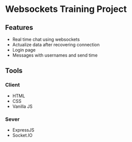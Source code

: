 # Websockets Training Project

## Features

-   Real time chat using websockets
-   Actualize data after recovering connection
-   Login page
-   Messages with usernames and send time

## Tools

### Client

-   HTML
-   CSS
-   Vanilla JS

### Sever

-   ExpressJS
-   Socket\.IO
